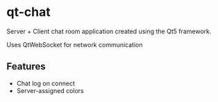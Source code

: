 # qt-chat

Server + Client chat room application created using the Qt5 framework.

Uses QtWebSocket for network communication

## Features

* Chat log on connect
* Server-assigned colors